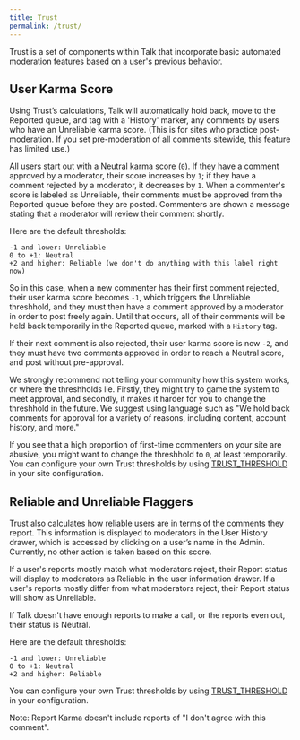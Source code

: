 ```yaml
---
title: Trust
permalink: /trust/
---
```


Trust is a set of components within Talk that incorporate basic automated moderation features based on a user's previous behavior. 

## User Karma Score

Using Trust’s calculations, Talk will automatically hold back, move to the Reported queue, and tag with a 'History' marker, any comments by users who have an Unreliable karma score. (This is for sites who practice post-moderation. If you set pre-moderation of all comments sitewide, this feature has limited use.)

All users start out with a Neutral karma score (`0`). If they have a comment approved by a moderator, their score increases by `1`; if they have a comment rejected by a moderator, it decreases by `1`. When a commenter's score is labeled as Unreliable, their comments must be approved from the Reported queue before they are posted. Commenters are shown a message stating that a moderator will review their comment shortly.

Here are the default thresholds:

```text
-1 and lower: Unreliable
0 to +1: Neutral
+2 and higher: Reliable (we don't do anything with this label right now)
```

So in this case, when a new commenter has their first comment rejected, their user karma score becomes `-1`, which triggers the Unreliable threshhold, and they must then have a comment approved by a moderator in order to post freely again. Until that occurs, all of their comments will be held back temporarily in the Reported queue, marked with a `History` tag. 

If their next comment is also rejected, their user karma score is now `-2`, and they must have two comments approved in order to reach a Neutral score, and post without pre-approval.

We strongly recommend not telling your community how this system works, or where the threshholds lie. Firstly, they might try to game the system to meet approval, and secondly, it makes it harder for you to change the threshhold in the future. We suggest using language such as "We hold back comments for approval for a variety of reasons, including content, account history, and more."

If you see that a high proportion of first-time commenters on your site are abusive, you might want to change the threshhold to `0`, at least temporarily. You can configure your own Trust thresholds by using [TRUST_THRESHOLD](/talk/advanced-configuration/#trust-thresholds) in your site configuration.


## Reliable and Unreliable Flaggers

Trust also calculates how reliable users are in terms of the comments they
report. This information is displayed to moderators in the User History drawer,
which is accessed by clicking on a user’s name in the Admin. Currently, no other action is taken based on this score.

If a user's reports mostly match what moderators reject, their Report status
will display to moderators as Reliable in the user information drawer. If a
user's reports mostly differ from what moderators reject, their Report status
will show as Unreliable.

If Talk doesn't have enough reports to make a call, or the reports even out, their
status is Neutral.

Here are the default thresholds:

```text
-1 and lower: Unreliable
0 to +1: Neutral
+2 and higher: Reliable
```
You can configure your own Trust thresholds by using [TRUST_THRESHOLD](/talk/advanced-configuration/#trust-thresholds) in your
configuration.

Note: Report Karma doesn't include reports of "I don't agree with this comment".
